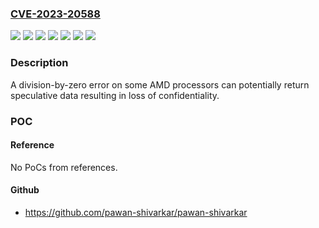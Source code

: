 ### [CVE-2023-20588](https://cve.mitre.org/cgi-bin/cvename.cgi?name=CVE-2023-20588)
![](https://img.shields.io/static/v1?label=Product&message=Athlon%E2%84%A2%203000%20Series%20Processors%20with%20Radeon%E2%84%A2%20Graphics%20&color=blue)
![](https://img.shields.io/static/v1?label=Product&message=Athlon%E2%84%A2%20PRO%203000%20Series%20Processors%20with%20Radeon%E2%84%A2%20Vega%20Graphics%20&color=blue)
![](https://img.shields.io/static/v1?label=Product&message=EPYC%E2%84%A2%207001%20Processors&color=blue)
![](https://img.shields.io/static/v1?label=Product&message=Ryzen%E2%84%A2%203000%20Series%20Processors%20with%20Radeon%E2%84%A2%20Graphics&color=blue)
![](https://img.shields.io/static/v1?label=Product&message=Ryzen%E2%84%A2%20PRO%203000%20Series%20Processors%20with%20Radeon%E2%84%A2%20Vega%20Graphics&color=blue)
![](https://img.shields.io/static/v1?label=Version&message=n%2Fa&color=blue)
![](https://img.shields.io/static/v1?label=Vulnerability&message=n%2Fa&color=brighgreen)

### Description

A division-by-zero error on some AMD processors can potentially return speculative data resulting in loss of confidentiality. 

### POC

#### Reference
No PoCs from references.

#### Github
- https://github.com/pawan-shivarkar/pawan-shivarkar

